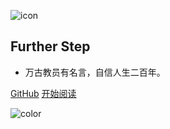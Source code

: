![icon](https://cdn.jsdelivr.net/gh/wugenqiang/StaticRepo/images/icon.png)

## Further Step

- 万古教员有名言，自信人生二百年。


[GitHub](https://github.com/aiyinluya/blog)
[开始阅读](README.md)



<!-- 背景色 -->
![color](#fff)



